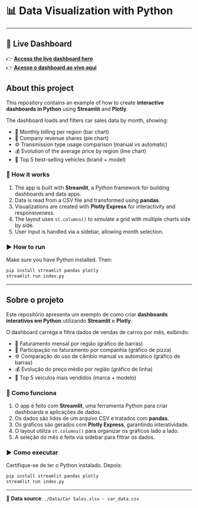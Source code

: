 # 📊 Data Visualization with Python
---

## 🔗 Live Dashboard

👉 [**Access the live dashboard here**](https://data-visualization-w-python-btdjrzidibukuf2zermhvp.streamlit.app/)  
👉 [**Acesse o dashboard ao vivo aqui**](https://data-visualization-w-python-btdjrzidibukuf2zermhvp.streamlit.app/)


## About this project

This repository contains an example of how to create **interactive dashboards in Python** using **Streamlit** and **Plotly**.

The dashboard loads and filters car sales data by month, showing:

- 📅 Monthly billing per region (bar chart)
- 🏢 Company revenue shares (pie chart)
- ⚙️ Transmission type usage comparison (manual vs automatic)
- 💰 Evolution of the average price by region (line chart)
- 🚗 Top 5 best-selling vehicles (brand + model)

### 🚀 How it works

1. The app is built with **Streamlit**, a Python framework for building dashboards and data apps.
2. Data is read from a CSV file and transformed using **pandas**.
3. Visualizations are created with **Plotly Express** for interactivity and responsiveness.
4. The layout uses `st.columns()` to simulate a grid with multiple charts side by side.
5. User input is handled via a sidebar, allowing month selection.

### ▶️ How to run

Make sure you have Python installed. Then:

```bash
pip install streamlit pandas plotly
streamlit run index.py
```

---

## Sobre o projeto

Este repositório apresenta um exemplo de como criar **dashboards interativos em Python** utilizando **Streamlit** e **Plotly**.

O dashboard carrega e filtra dados de vendas de carros por mês, exibindo:

- 📅 Faturamento mensal por região (gráfico de barras)
- 🏢 Participação no faturamento por companhia (gráfico de pizza)
- ⚙️ Comparação do uso de câmbio manual vs automático (gráfico de barras)
- 💰 Evolução do preço médio por região (gráfico de linha)
- 🚗 Top 5 veículos mais vendidos (marca + modelo)

### 🚀 Como funciona

1. O app é feito com **Streamlit**, uma ferramenta Python para criar dashboards e aplicações de dados.
2. Os dados são lidos de um arquivo CSV e tratados com **pandas**.
3. Os gráficos são gerados com **Plotly Express**, garantindo interatividade.
4. O layout utiliza `st.columns()` para organizar os gráficos lado a lado.
5. A seleção do mês é feita via sidebar para filtrar os dados.

### ▶️ Como executar

Certifique-se de ter o Python instalado. Depois:

```bash
pip install streamlit pandas plotly
streamlit run index.py
```

---

📁 **Data source**: `./Data/Car Sales.xlsx - car_data.csv`  
